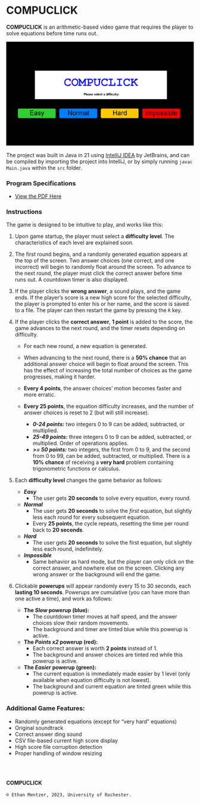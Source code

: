 # COMPUCLICK

**COMPUCLICK** is an arithmetic-based video game that requires the player to solve equations before time runs out. 

![COMPUCLICK Title Screen](https://raw.githubusercontent.com/cometbeetle/compuclick/main/docs/GitHub-image.PNG)

The project was built in Java in 21 using [IntelliJ IDEA](https://www.jetbrains.com/idea/) by JetBrains, and can be compiled by importing the project into IntelliJ, or by simply running `javac Main.java` within the `src` folder. 

### Program Specifications

- [View the PDF Here](https://github.com/cometbeetle/compuclick/blob/main/docs/COMPUCLICK%20Program%20Specifications.pdf)

### Instructions

The game is designed to be intuitive to play, and works like this: 

1.	Upon game startup, the player must select a **difficulty level**. The characteristics of each level are explained soon. 

2.	The first round begins, and a randomly generated equation appears at the top of the screen. Two answer choices (one correct, and one incorrect) will begin to randomly float around the screen. To advance to the next round, the player must click the correct answer before time runs out. A countdown timer is also displayed. 

3.	If the player clicks the **wrong answer**, a sound plays, and the game ends. If the player’s score is a new high score for the selected difficulty, the player is prompted to enter his or her name, and the score is saved to a file. The player can then restart the game by pressing the `R` key. 

4.	If the player clicks the **correct answer**, **1 point** is added to the score, the game advances to the next round, and the timer resets depending on difficulty.
    - For each new round, a new equation is generated. 
    -	When advancing to the next round, there is a **50% chance** that an additional answer choice will begin to float around the screen. This has the effect of increasing the total number of choices as the game progresses, making it harder. 
    - **Every 4 points**, the answer choices’ motion becomes faster and more erratic. 

    - **Every 25 points**, the equation difficulty increases, and the number of answer choices is reset to 2 (but will still increase). 
      - ***0-24 points:*** two integers 0 to 9 can be added, subtracted, or multiplied. 
      - ***25-49 points:*** three integers 0 to 9 can be added, subtracted, or multiplied. Order of operations applies. 
      -	***\>= 50 points:*** two integers, the first from 0 to 9, and the second from 0 to 99, can be added, subtracted, or multiplied. There is a **10% chance** of receiving a **very hard** problem containing trigonometric functions or calculus. 

5.	Each **difficulty level** changes the game behavior as follows:
    - ***Easy***
      - The user gets **20 seconds** to solve every equation, every round.  
    - ***Normal***
      - The user gets **20 seconds** to solve the *first* equation, but slightly less each round for every subsequent equation. 
      - Every **25 points**, the cycle repeats, resetting the time per round back to **20 seconds**. 
    - ***Hard***
      - The user gets **20 seconds** to solve the first equation, but slightly less each round, indefinitely.
    - ***Impossible***
      - Same behavior as hard mode, but the player can only click on the correct answer, and nowhere else on the screen. Clicking any wrong answer or the background will end the game. 

6.	Clickable **powerups** will appear randomly every 15 to 30 seconds, each **lasting 10 seconds**. Powerups are cumulative (you can have more than one active a time), and work as follows:
    - **The *Slow* powerup (blue):** 
      - The countdown timer moves at half speed, and the answer choices slow their random movements. 
      - The background and timer are tinted blue while this powerup is active.
    - **The *Points x2* powerup (red):** 
      - Each correct answer is worth **2 points** instead of 1. 
      - The background and answer choices are tinted red while this powerup is active. 
    - **The *Easier* powerup (green):**
      - The current equation is immediately made easier by 1 level (only available when equation difficulty is not lowest). 
      - The background and current equation are tinted green while this powerup is active.

### Additional Game Features:
  - Randomly generated equations (except for “very hard” equations)
  - Original soundtrack
  - Correct answer ding sound
  -	CSV file-based current high score display 
  -	High score file corruption detection
  -	Proper handling of window resizing


<br><br>


**COMPUCLICK**

`© Ethan Mentzer, 2023, University of Rochester.`
